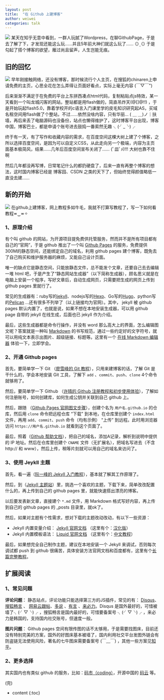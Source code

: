 ```yaml
---
layout: post
title:  "在 Github 上建博客"
author: weiwei
categories: talk
---
```


![](http://imglf0.nosdn.127.net/img/MzVqS0VIeGlFdmx1anpJQ1YzZGEvd21OcXdMcnNWaWsrWXBHYzhsR0dqRUd4TVIvTzVndjlRPT0.png)
某天在知乎无意中看到，一群人玩腻了Wordpress，在聊GithubPage，于是去了解了下，才发现还能这么玩……并且5年前大神们就这么玩了…… ⊙ˍ⊙ 于是勾起了搭个博客的欲望，雁过尚且留声，人生岂能无痕。




## 旧的回忆

![](http://imglf1.nosdn.127.net/img/MzVqS0VIeGlFdm5HYzEwWXRhUTA3T0EyUmpFaWI2TFcrdTEya1V2S0VOZ0IwcWdiKzBlcjdnPT0.png)
早年刚接触网络，还没有博客，那时候流行个人主页，在搜狐的chinaren上申请免费的主页，心思全花在怎么弄得让页面好看点，实际上毫无内容 (￣▽￣") 

后来渐渐不满足于在免费的平台上东拼西凑点html代码，复制粘贴点js特效，某一天看到一个叫龙城闪客的网站，整站都是用flash做的，简直吊炸天(@[]@!!) ，于是开始玩起flash5.0，靠着学校开的c语言入门课里学的皮毛知识研究起AS，买域名租空间用flash做了个整站，不过……依然没啥内容，只有华丽…   ( ＿ ＿)ノ｜扶墙，再后来丢了电脑源码也没备份，站点也懒得维护了，这时博客平台出现，博客中国，博客巴士，都是申请个账号进去鼓捣一番索然无趣  ╮(╯_╰)╭

终于有一天，有了写作和收藏内容的需求，在百度空间这棵大树上建了个博客，之所以选择百度空间，是因为可以自定义CSS，从此走向另一个极端，内容为主页面基本极简风，结果……几年后百度空间宣布关闭了…… (ﾟ皿ﾟﾒ)!!! 大树也靠不住啊

然后几年都没再写博，日常笔记什么的都扔硬盘了，后来一直有再整个博客的想法，这时国内博客已经是 博客园、CSDN 之类的天下了，但始终觉得颜值略低一直没去建……


## 新的开始

![](http://imglf.nosdn.127.net/img/MzVqS0VIeGlFdm5HYzEwWXRhUTA3SWdtVUVGMzJQZHNPRGM0MVVPRUw0QWl0eUhvRFlsa3V3PT0.png)
在github上建博客，网上教程多如牛毛，我就不打算写教程了，写一下如何看教程≖‿≖✧


### 1、原理介绍

有个叫 github 的网站，为开源项目提免费供托管服务，然而并不是所有项目都有自己的“官网”，于是 github 推出了一个叫 [Github Pages](https://pages.github.com/) 的服务，免费提供300M的静态空间，还能绑定自己的域名，利用 github pages 建个博客，既免去了自己购买和维护服务器的麻烦，又能自己设计页面。

唯一的缺点它是静态空间，只能放静态文件，总不能发个文章，还要自己去去编辑一堆 html 吧，于是产生了“静态网站生成器”（以下简称生成器），顾名思义就是在电脑上安装一个程序，写好文章后，自动生成网页，只需要把生成的网页上传到 github pages 里就行了。

常见的生成器有：ruby写的[jekyll](http://jekyllrb.com/)、nodejs写的[Hexo](https://hexo.io/zh-cn/)、Go写的[Hugo](http://gohugo.io/overview/introduction/)、python写的[Pelican](https://blog.getpelican.com/) …还有很多不列举了（以上链接均为官网）。其中， jekyll 被 github pages 默认内置了，也就是说，如果不想在本地安装生成器，可以用 github page 自带的 jekyll 在线生成，后面也已 jekyll 作为介绍。

最后，这些生成器都是命令行操作，并没有 word 那么高大上的界面，怎么编辑图文呢？答案就是一种叫 [Markdown](https://zh.wikipedia.org/wiki/Markdown) 的书写规范，通过一些约定好的文字符号，就可以用纯文本表示出图片、超级链接、标题等。这里有一个 [在线 Markdown 编辑器](https://maxiang.io/) 体验一下，立即学会。

### 2、开通 Github pages

首先，要简单学一下 Git （[廖雪峰的 Git 教程](http://www.liaoxuefeng.com/wiki/0013739516305929606dd18361248578c67b8067c8c017b000)），只用来建博客的话，了解 Git 是干什么的，学会本地安装 Git 工具，了解下 `add` 、`commit`、`push`、`clone` 4个命令就够用了。

然后，要简单学一下 Github （[许晴的 Github 注册教程和初步使用体验](http://www.cnblogs.com/-XQ-/p/5228045.html)），了解如何注册账号，如何创建库，如何生成公钥并关联到自己 github 上。

然后，跟随 （[Github Pages 官网图文步骤](https://pages.github.com/)），创建个名为 `用户名.github.io` 的仓库，然后用 `clone` 命令把远程仓库 “下载” 到本地，在仓库里创建个 `index.html` 文件，再用 `add`、`commit`、`push` 命令（均有示例） “上传” 到远程。此时用浏览器访问 `https://用户名.github.io` 就看到这个页面了。

最后，照着（[Github 帮助文档](https://help.github.com/articles/setting-up-an-apex-domain/#configuring-a-records-with-your-dns-provider)），把自己的域名，添加A记录，解析到说明中提供的 IP 地址。然后在仓库里创建个 `CNAME` 文件（无扩展名），把域名写进去（不含 http:// 和 www），然后上传，稍等片刻就可以用自己的域名来访问了。

### 3、使用 Jeykll 主题

首先，看一遍（[阮一峰的 Jekyll 入门教程](http://www.ruanyifeng.com/blog/2012/08/blogging_with_jekyll.html)），基本就了解其工作原理了。

然后，到（[Jekyll 主题站](http://jekyllthemes.org/)）里，挑选一个喜欢的主题，下载下来，简单改改配置什么的，再上传到自己的 github pages 里，就能快速搭出漂亮的博客。

以后要发表新文章，直接建个 `*.md` 文件，用 Markdown 格式写好内容，再上传到自己的 github pages 的 _posts 目录里，就ok了。

然后，如果对主题有个性需求，想对下载的主题改动改动，有以下一些资源：
*  Jekyll 内置变量介绍： [Jekyll 官网文档](http://jekyllrb.com/docs/home/) （这里有个：[汉化版](http://jekyllcn.com/docs/home/)）
*  Jekyll 内置模板语法： [Liquid 官网文档](https://shopify.github.io/liquid/filters/minus/) （这里有个：[中文教程](http://blog.csdn.net/dont27/article/details/38097581)）

最后，如果想完全自己制作主题，建议在本地安装一个 Jekyll 来调试，否则每次调试都 push 到 github 很痛苦，具体安装方法官网文档和百度都有，这里有个[长篇完整教程](http://beiyuu.com/github-pages)。


## 扩展阅读

### 1、常见问题

**评论问题**： 静态站点，评论功能只能选择第三方的JS插件，常见的有： [Disqus](http://disqus.com)、[搜狐畅言](http://changyan.kuaizhan.com/) 、 [网易云跟帖](https://gentie.163.com/info.html)、[多说](http://duoshuo.com/) 、[有言](http://www.uyan.cc/) 、[来必力](https://livere.com/city-demo/city)。Disqus 是国外最好的，可惜被墙了╮(╯▽╰)╭ ，搜狐畅言是国内最好的，可惜要备案号 ╮(╯▽╰)╭ ，来必力是韩国的，支持国内社交账号，但速度一般。

**图片问题**： Github pages 空间有限传图的话不太够用，于是需要找图床，目前还没有特别完美的方案，国外的好图床基本被墙了，国内利用社交平台发图外链会有防盗链无法使用风险，著名的七牛图床需要备案号 (￣﹏￣) ，其他一些方案见[知乎](https://www.zhihu.com/question/50747615?sort=created)。

### 2、更多选择

其实国内也有类似 github 的服务，比如：[码市（coding）](https://coding.net/)，开源中国的 [码云](http://git.oschina.net/) 等。


(完)


* content
{:toc}
